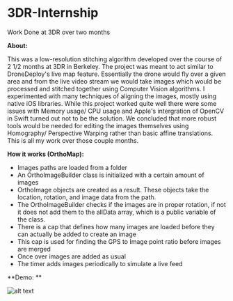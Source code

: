 # 3DR-Internship
Work Done at 3DR over two months

**About:**

This was a low-resolution stitching algorithm developed over the course of 2 1/2 months at 3DR in Berkeley. The project was 
meant to act similar to DroneDeploy's live map feature. Essentially the drone would fly over a given area and from the live
video stream we would take images which would be processed and stitched together using Computer Vision algorithms. I experimented with many techniques of aligning the images, mostly using native iOS libraries. While this project worked quite 
well there were some issues with Memory usage/ CPU usage and Apple's intergration of OpenCV in Swift turned out not to be the 
solution. We concluded that more robust tools would be needed for editing the images themselves using Homography/ Perspective Warping rather than basic affine translations. This is all my work over those couple months. 

**How it works (OrthoMap):**

- Images paths are loaded from a folder
- An OrthoImageBuilder class is initialized with a certain amount of images
- OrthoImage objects are created as a result. These objects take the location, rotation, and image data from the path.
- The OrthoImageBuilder checks if the images are in proper rotation, if not it does not add them to the allData array, which is a public variable of the class.
- There is a cap that defines how many images are loaded before they can actually be added to create an image
- This cap is used for finding the GPS to Image point ratio before images are merged
- Once over images are added as usual
- The timer adds images periodically to simulate a live feed


**Demo: **

![alt text](https://i.imgur.com/5ArZ85I.gif[/img])
